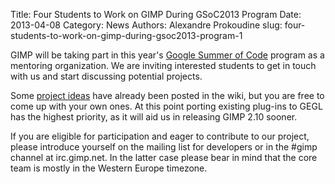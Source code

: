 Title: Four Students to Work on GIMP During GSoC2013 Program
Date: 2013-04-08
Category: News
Authors: Alexandre Prokoudine
slug: four-students-to-work-on-gimp-during-gsoc2013-program-1

GIMP will be taking part in this year's [Google Summer of Code](http://www.google-melange.com/) program as a mentoring organization. We are inviting interested students to get in touch with us and start discussing potential projects.

Some [project ideas](http://wiki.gimp.org/index.php/Hacking:GSoC/2013/Ideas) have already been posted in the wiki, but you are free to come up with your own ones. At this point porting existing plug-ins to GEGL has the highest priority, as it will aid us in releasing GIMP 2.10 sooner.

If you are eligible for participation and eager to contribute to our project, please introduce yourself on the mailing list for developers or in the #gimp channel at irc.gimp.net. In the latter case please bear in mind that the core team is mostly in the Western Europe timezone.
